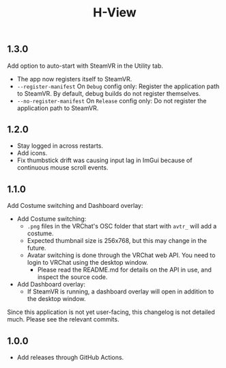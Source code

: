 ﻿---
title: H-View
---

## 1.3.0

Add option to auto-start with SteamVR in the Utility tab.

- The app now registers itself to SteamVR.
- `--register-manifest` On `Debug` config only: Register the application path to SteamVR. By default, debug builds do not register themselves.
- `--no-register-manifest` On `Release` config only: Do not register the application path to SteamVR.

## 1.2.0

- Stay logged in across restarts.
- Add icons.
- Fix thumbstick drift was causing input lag in ImGui because of continuous mouse scroll events.

## 1.1.0

Add Costume switching and Dashboard overlay:

- Add Costume switching:
    - `.png` files in the VRChat's OSC folder that start with `avtr_` will add a costume.
    - Expected thumbnail size is 256x768, but this may change in the future.
    - Avatar switching is done through the VRChat web API. You need to login to VRChat using the desktop window.
        - Please read the README.md for details on the API in use, and inspect the source code.
- Add Dashboard overlay:
    - If SteamVR is running, a dashboard overlay will open in addition to the desktop window.

Since this application is not yet user-facing, this changelog is not detailed much. Please see the relevant commits.

## 1.0.0

- Add releases through GitHub Actions.
